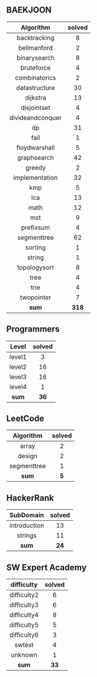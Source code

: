 ## BAEKJOON
|    Algorithm    | solved |
| :-------------: | :----: |
|backtracking|8|
|bellmanford|2|
|binarysearch|8|
|bruteforce|4|
|combinatorics|2|
|datastructure|30|
|dijkstra|13|
|disjointset|4|
|divideandconquer|4|
|dp|31|
|fail|1|
|floydwarshall|5|
|graphsearch|42|
|greedy|2|
|implementation|32|
|kmp|5|
|lca|13|
|math|12|
|mst|9|
|prefixsum|4|
|segmenttree|62|
|sorting|1|
|string|1|
|topologysort|8|
|tree|4|
|trie|4|
|twopointer|7|
| **sum** | **318**|

## Programmers
|    Level    | solved |
| :-------------: | :----: |
|level1|3|
|level2|16|
|level3|16|
|level4|1|
| **sum** | **36**|

## LeetCode
|    Algorithm    | solved |
| :-------------: | :----: |
|array|2|
|design|2|
|segmenttree|1|
| **sum** | **5**|

## HackerRank
|    SubDomain    | solved |
| :-------------: | :----: |
|introduction|13|
|strings|11|
| **sum** | **24**|

## SW Expert Academy
|    difficulty    | solved |
| :-------------: | :----: |
|difficulty2|6|
|difficulty3|6|
|difficulty4|8|
|difficulty5|5|
|difficulty6|3|
|swtest|4|
|unknown|1|
| **sum** | **33**|

